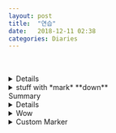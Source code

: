 ```yaml
---
layout: post
title:  "연습"
date:   2018-12-11 02:38
categories: Diaries
---
```

<br>
<br>

<details>
  <summary::-webkit-details-marker {
    display: none;
}> 
   
    Click to expand</summary>
  whatever
</details>

<details><summary>stuff with *mark* **down**</summary><p>

## _formatted_ **heading** with [a](link)

---
{{standard 3-backtick code block omitted from here due to escaping issues}}
---

Collapsible until here.
</p></details>

<!doctype html><summary style="list-style: none">Summary<details style="list-style: none">Crap</details></summary> <details style="list-style: none"><summary \style="list-style: none">Wow</summary>Wowing</details>



<details id="custom-marker:none">
    <summary>Custom Marker</summary>
    <p>Here be some content... yarr!
